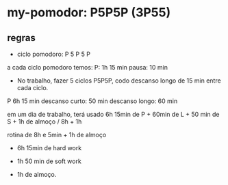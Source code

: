 # my-pomodor: P5P5P (3P55)

## regras

- ciclo pomodoro:
P
5
P
5
P

a cada ciclo pomodoro temos:
P: 1h 15 min
pausa: 10 min

- No trabalho, fazer 5 ciclos P5P5P, 
codo descanso longo de 15 min entre cada ciclo.

P 6h 15 min
descanso curto: 50 min 
descanso longo: 60 min 


em um dia de trabalho, terá usado
6h 15min de P + 60min de L + 50 min de S + 1h de almoço / 8h + 1h

rotina de 8h e 5min + 1h de almoço

- 6h 15min de hard work

- 1h 50 min de soft work

- 1h de almoço.
